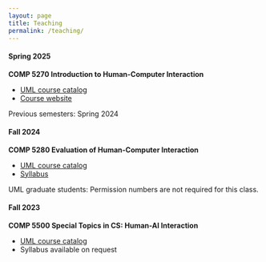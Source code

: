 ```yaml
---
layout: page
title: Teaching
permalink: /teaching/
---
```


#### Spring 2025

**COMP 5270 Introduction to Human-Computer Interaction**

- [UML course catalog](https://www.uml.edu/catalog/courses/comp/5270)
- [Course website](https://uml-hci.github.io/comp5270-s25/)

Previous semesters: Spring 2024

#### Fall 2024

**COMP 5280 Evaluation of Human-Computer Interaction**

- [UML course catalog](https://www.uml.edu/catalog/courses/comp/5280)
- [Syllabus](https://docs.google.com/document/d/1Xz7OzDe53AfjON6zLZ51oIe9MU_qoQJgb4BcqsSW9Gg/edit?usp=sharing)

UML graduate students: Permission numbers are not required for this class.

#### Fall 2023

**COMP 5500 Special Topics in CS: Human-AI Interaction**

- [UML course catalog](https://www.uml.edu/student-dashboard#class-schedule/class?term=3310&cn=14401)
- Syllabus available on request
